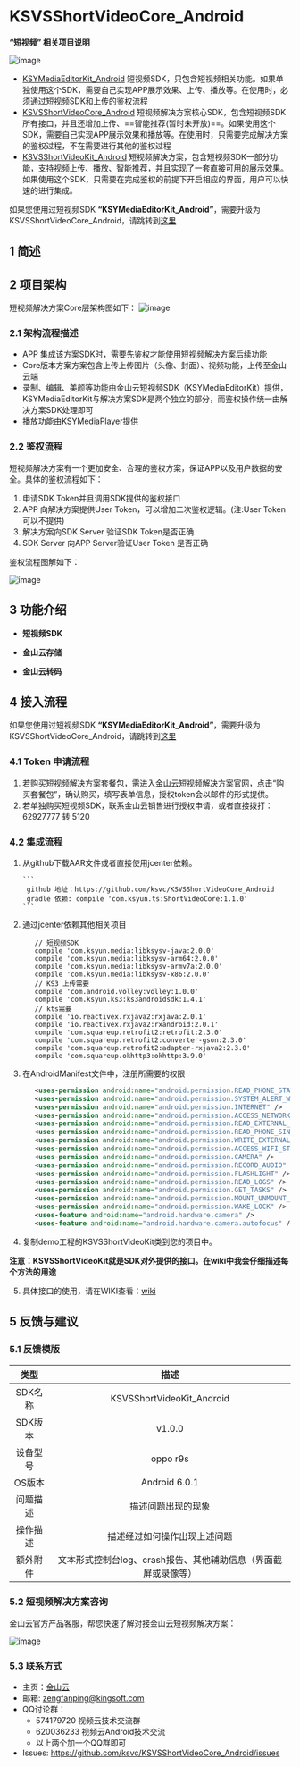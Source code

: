 # KSVSShortVideoCore_Android
**“短视频” 相关项目说明**

 ![image](https://raw.githubusercontent.com/wiki/ksvc/KSVSShortVideoKit_Android/images/shortvideo_api.png)
 
 * [KSYMediaEditorKit_Android](https://github.com/ksvc/KSYMediaEditorKit_Android) 短视频SDK，只包含短视频相关功能。如果单独使用这个SDK，需要自己实现APP展示效果、上传、播放等。在使用时，必须通过短视频SDK和上传的鉴权流程
 * [KSVSShortVideoCore_Android](https://github.com/ksvc/KSVSShortVideoCore_Android) 短视频解决方案核心SDK，包含短视频SDK所有接口，并且还增加上传、==智能推荐(暂时未开放)==。如果使用这个SDK，需要自己实现APP展示效果和播放等。在使用时，只需要完成解决方案的鉴权过程，不在需要进行其他的鉴权过程
 * [KSVSShortVideoKit_Android](https://github.com/ksvc/KSVSShortVideoKit_Android) 短视频解决方案，包含短视频SDK一部分功能，支持视频上传、播放、智能推荐，并且实现了一套直接可用的展示效果。如果使用这个SDK，只需要在完成鉴权的前提下开启相应的界面，用户可以快速的进行集成。
 
 如果您使用过短视频SDK **“KSYMediaEditorKit_Android”**，需要升级为KSVSShortVideoCore_Android，请跳转到[这里](https://github.com/ksvc/KSVSShortVideoCore_Android/wiki/%E7%9F%AD%E8%A7%86%E9%A2%91SDK%E5%8D%87%E7%BA%A7%E4%B8%BA%E7%9F%AD%E8%A7%86%E9%A2%91%E8%A7%A3%E5%86%B3%E6%96%B9%E6%A1%88)
 
## 1 简述
## 2 项目架构
短视频解决方案Core层架构图如下：
![image](https://raw.githubusercontent.com/wiki/ksvc/KSVSShortVideoKit_iOS/svApiStructure.png)

### 2.1 架构流程描述
* APP 集成该方案SDK时，需要先鉴权才能使用短视频解决方案后续功能
* Core版本方案方案包含上传上传图片（头像、封面）、视频功能，上传至金山云端
* 录制、编辑、美颜等功能由金山云短视频SDK（KSYMediaEditorKit）提供，KSYMediaEditorKit与解决方案SDK是两个独立的部分，而鉴权操作统一由解决方案SDK处理即可
* 播放功能由KSYMediaPlayer提供
### 2.2 鉴权流程
短视频解决方案有一个更加安全、合理的鉴权方案，保证APP以及用户数据的安全。具体的鉴权流程如下：
   1. 申请SDK Token并且调用SDK提供的鉴权接口
   2. APP 向解决方案提供User Token，可以增加二次鉴权逻辑。(注:User Token 可以不提供)
   3. 解决方案向SDK Server 验证SDK Token是否正确
   4. SDK Server 向APP Server验证User Token 是否正确

   鉴权流程图解如下：

  ![image](https://raw.githubusercontent.com/wiki/ksvc/KSVSShortVideoKit_Android/images/auth.png)
## 3 功能介绍
* **短视频SDK**

* **金山云存储**

* **金山云转码**
## 4 接入流程
 如果您使用过短视频SDK **“KSYMediaEditorKit_Android”**，需要升级为KSVSShortVideoCore_Android，请跳转到[这里](https://github.com/ksvc/KSVSShortVideoCore_Android/wiki/%E7%9F%AD%E8%A7%86%E9%A2%91SDK%E5%8D%87%E7%BA%A7%E4%B8%BA%E7%9F%AD%E8%A7%86%E9%A2%91%E8%A7%A3%E5%86%B3%E6%96%B9%E6%A1%88)
### 4.1 Token 申请流程
 1. 若购买短视频解决方案套餐包，需进入[金山云短视频解决方案官网](https://www.ksyun.com/post/solution/KSVS)，点击“购买套餐包”，确认购买，填写表单信息，授权token会以邮件的形式提供。
   2. 若单独购买短视频SDK，联系金山云销售进行授权申请，或者直接拨打：62927777 转 5120

### 4.2 集成流程
 1. 从github下载AAR文件或者直接使用jcenter依赖。
   
        ```
         github 地址：https://github.com/ksvc/KSVSShortVideoCore_Android
         gradle 依赖: compile 'com.ksyun.ts:ShortVideoCore:1.1.0'
        ```
        
 1. 通过jcenter依赖其他相关项目

     ```
        // 短视频SDK
        compile 'com.ksyun.media:libksysv-java:2.0.0'
        compile 'com.ksyun.media:libksysv-arm64:2.0.0'
        compile 'com.ksyun.media:libksysv-armv7a:2.0.0'
        compile 'com.ksyun.media:libksysv-x86:2.0.0'
        // KS3 上传需要
        compile 'com.android.volley:volley:1.0.0'
        compile 'com.ksyun.ks3:ks3androidsdk:1.4.1'
        // kts需要
        compile 'io.reactivex.rxjava2:rxjava:2.0.1'
        compile 'io.reactivex.rxjava2:rxandroid:2.0.1'
        compile 'com.squareup.retrofit2:retrofit:2.3.0'
        compile 'com.squareup.retrofit2:converter-gson:2.3.0'
        compile 'com.squareup.retrofit2:adapter-rxjava2:2.3.0'
        compile 'com.squareup.okhttp3:okhttp:3.9.0'
    ```

 1. 在AndroidManifest文件中，注册所需要的权限

      ```xml
         <uses-permission android:name="android.permission.READ_PHONE_STATE" />
         <uses-permission android:name="android.permission.SYSTEM_ALERT_WINDOW" />
         <uses-permission android:name="android.permission.INTERNET" />
         <uses-permission android:name="android.permission.ACCESS_NETWORK_STATE" />
         <uses-permission android:name="android.permission.READ_EXTERNAL_STORAGE" />
         <uses-permission android:name="android.permission.READ_PHONE_SINTERNETWIFI_STATE" />
         <uses-permission android:name="android.permission.WRITE_EXTERNAL_STORAGE" />
         <uses-permission android:name="android.permission.ACCESS_WIFI_STATE" />
         <uses-permission android:name="android.permission.CAMERA" />
         <uses-permission android:name="android.permission.RECORD_AUDIO" />
         <uses-permission android:name="android.permission.FLASHLIGHT" />
         <uses-permission android:name="android.permission.READ_LOGS" />
         <uses-permission android:name="android.permission.GET_TASKS" />
         <uses-permission android:name="android.permission.MOUNT_UNMOUNT_FILESYSTEMS" />
         <uses-permission android:name="android.permission.WAKE_LOCK" />
         <uses-feature android:name="android.hardware.camera" />
         <uses-feature android:name="android.hardware.camera.autofocus" />
      ```
  4. 复制demo工程的KSVSShortVideoKit类到您的项目中。
  
   **注意：KSVSShortVideoKit就是SDK对外提供的接口。在wiki中我会仔细描述每个方法的用途**
   
  5. 具体接口的使用，请在WIKI查看：[wiki](https://github.com/ksvc/KSVSShortVideoCore_Android/wiki)
## 5 反馈与建议
### 5.1 反馈模版
|类型|描述|
|:--:|:--:|
|SDK名称	|KSVSShortVideoKit_Android|
|SDK版本	|v1.0.0|
|设备型号	|oppo r9s|
|OS版本	|Android 6.0.1|
|问题描述	|描述问题出现的现象|
|操作描述	|描述经过如何操作出现上述问题|
|额外附件|文本形式控制台log、crash报告、其他辅助信息（界面截屏或录像等）|
### 5.2 短视频解决方案咨询
金山云官方产品客服，帮您快速了解对接金山云短视频解决方案：

 ![image](https://raw.githubusercontent.com/wiki/ksvc/KSVSShortVideoKit_Android/images/wechat.png)
### 5.3 联系方式
  * 主页：[金山云](http://www.ksyun.com/)
  * 邮箱: zengfanping@kingsoft.com
  * QQ讨论群：
    * 574179720 视频云技术交流群
    * 620036233 视频云Android技术交流
    * 以上两个加一个QQ群即可
  * Issues: https://github.com/ksvc/KSVSShortVideoCore_Android/issues
